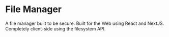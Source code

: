 # File Manager

A file manager built to be secure.
Built for the Web using React and NextJS.
Completely client-side using the filesystem API.